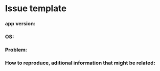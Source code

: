# Issue template

### app version: 
### OS: 
### Problem: 
### How to reproduce, aditional information that might be related:
